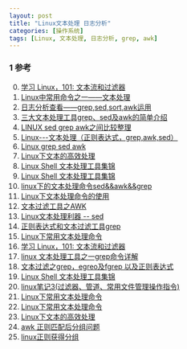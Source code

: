 ```yaml
---
layout: post
title: "Linux文本处理 日志分析"
categories: [操作系统]
tags: [Linux, 文本处理, 日志分析, grep, awk]
---
```



### 1 参考
0. [学习 Linux，101: 文本流和过滤器][0]
1. [Linux中常用命令之一——文本处理][11]
2. [日志分析查看——grep,sed,sort,awk运用][24]
2. [三大文本处理工具grep、sed及awk的简单介绍][20]
3. [LINUX sed grep awk之间比较整理][22]
4. [Linux---文本处理（正则表达式，grep,awk,sed）][23]
3. [Linux grep sed awk][21]
2. [Linux下文本的高效处理][12]
3. [Linux Shell 文本处理工具集锦][16]
4. [Linux Shell 文本处理工具集锦][17]
5. [linux下的文本处理命令sed&&awk&&grep ][19]
3. [Linux下文本处理命令的使用][13]
1. [文本过滤工具之AWK][1]
2. [Linux文本处理利器 -- sed][18]
2. [正则表达式和文本过滤工具grep][2]
3. [Linux下常用文本处理命令][3]
4. [学习 Linux，101: 文本流和过滤器][4]
5. [linux 文本处理工具之一grep命令详解][5]
6. [文本过滤之grep，egreo及fgrep 以及正则表达式][6]
7. [Linux Shell 文本处理工具集锦][7]
8. [linux笔记3(过滤器、管道、常用文件管理操作指令) ][8]
9. [Linux下常用文本处理命令][9]
10. [Linux下常用文本处理命令][10]
11. [Linux下文本的高效处理][15]
12. [awk 正则匹配后分组问题][25]
13. [linux正则获得分组][26]


[0]: https://www.ibm.com/developerworks/cn/linux/l-lpic1-v3-103-2/ "学习 Linux，101: 文本流和过滤器"
[1]: http://502245466.blog.51cto.com/7559397/1288472 "文本过滤工具之AWK"
[2]: http://qingmu.blog.51cto.com/4571483/904034 "正则表达式和文本过滤工具grep"
[3]: http://www.bdqn.cn/news/201310/11792.shtml "Linux下常用文本处理命令"
[4]: http://www.cnblogs.com/observer/archive/2011/10/07/2200594.html "学习 Linux，101: 文本流和过滤器"
[5]: http://www.jb51.net/LINUXjishu/106140.html "linux 文本处理工具之一grep命令详解"
[6]: http://www.linuxidc.com/Linux/2014-08/105380.htm "文本过滤之grep，egreo及fgrep 以及正则表达式"
[7]: http://www.cr173.com/html/24237_1.html "Linux Shell 文本处理工具集锦"
[8]: http://blog.sina.com.cn/s/blog_680dfa440100yco3.html "linux笔记3(过滤器、管道、常用文件管理操作指令) "
[9]: http://os.51cto.com/art/201310/414325.htm "Linux下常用文本处理命令"
[10]: http://linux.cn/thread-11780-1-1.html "Linux下常用文本处理命令"
[11]: http://blog.csdn.net/forgotaboutgirl/article/details/6801525 "Linux中常用命令之一——文本处理"
[12]: http://blog.csdn.net/forgotaboutgirl/article/details/6801525 "Linux中常用命令之一——文本处理"
[13]: http://ahei.info/text-processing.htm "Linux下文本的高效处理"
[14]: http://iminmin.blog.51cto.com/689308/384014 "Linux下文本处理命令的使用"
[15]: http://blog.csdn.net/wdzxl198/article/details/9175549 "Linux下文本的高效处理"
[16]: http://www.cnblogs.com/me115/p/3427319.html "Linux Shell 文本处理工具集锦"
[17]: http://www.4wei.cn/archives/1002473 "Linux Shell 文本处理工具集锦"
[18]: http://blog.csdn.net/fu_wayne/article/details/42124455 "Linux文本处理利器 -- sed"
[19]: http://blog.chinaunix.net/uid-11026459-id-2917524.html "linux下的文本处理命令sed&&awk&&grep "
[20]: http://lq2419.blog.51cto.com/1365130/1238880 "三大文本处理工具grep、sed及awk的简单介绍"
[21]: http://blog.csdn.net/zhubinqiang/article/details/7549163 "Linux grep sed awk"
[22]: http://blog.csdn.net/zzhays/article/details/7875549 "LINUX sed grep awk之间比较整理"
[23]: http://blog.csdn.net/wei_ge163/article/details/9063655 "Linux---文本处理（正则表达式，grep,awk,sed）"
[24]: http://blog.csdn.net/teamlet/article/details/38046409 "日志分析查看——grep,sed,sort,awk运用"
[25]: http://bbs.chinaunix.net/thread-4061362-1-1.html "awk 正则匹配后分组问题"
[26]: http://dikar.iteye.com/blog/1137244 "linux正则获得分组"